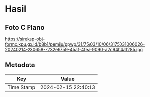 # Hasil

## Foto C Plano

https://sirekap-obj-formc.kpu.go.id/b8b1/pemilu/ppwp/31/75/03/10/06/3175031006026-20240214-230658--232e9759-45af-4fea-9090-a2c94b4a1285.jpg


## Metadata

| Key        | Value               |
| ---------- | ------------------- |
| Time Stamp | 2024-02-15 22:40:13 |



